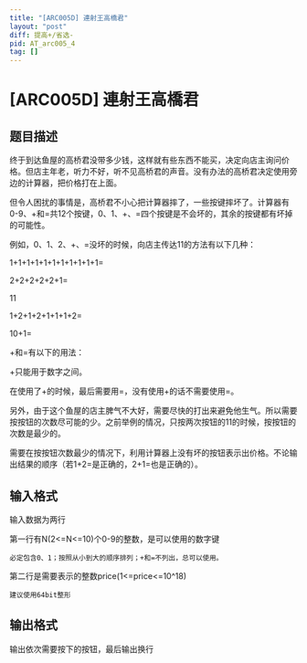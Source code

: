 ```yaml
---
title: "[ARC005D] 連射王高橋君"
layout: "post"
diff: 提高+/省选-
pid: AT_arc005_4
tag: []
---
```


# [ARC005D] 連射王高橋君

## 题目描述

终于到达鱼屋的高桥君没带多少钱，这样就有些东西不能买，决定向店主询问价格。但店主年老，听力不好，听不见高桥君的声音。没有办法的高桥君决定使用旁边的计算器，把价格打在上面。

但令人困扰的事情是，高桥君不小心把计算器摔了，一些按键摔坏了。计算器有0-9、+和=共12个按键，0、1、+、=四个按键是不会坏的，其余的按键都有坏掉的可能性。

例如，0、1、2、+、=没坏的时候，向店主传达11的方法有以下几种：

1+1+1+1+1+1+1+1+1+1+1=

2+2+2+2+2+1=

11

1+2+1+2+1+1+1+2=

10+1=

+和=有以下的用法：

+只能用于数字之间。

在使用了+的时候，最后需要用=，没有使用+的话不需要使用=。

另外，由于这个鱼屋的店主脾气不大好，需要尽快的打出来避免他生气。所以需要按按钮的次数尽可能的少。之前举例的情况，只按两次按钮的11的时候，按按钮的次数是最少的。

需要在按按钮次数最少的情况下，利用计算器上没有坏的按钮表示出价格。不论输出结果的顺序（若1+2=是正确的，2+1=也是正确的）。

## 输入格式

输入数据为两行

第一行有N(2<=N<=10)个0-9的整数，是可以使用的数字键

	必定包含0、1；按照从小到大的顺序排列；+和=不列出，总可以使用。

第二行是需要表示的整数price(1<=price<=10^18)

	建议使用64bit整形

## 输出格式

输出依次需要按下的按钮，最后输出换行

